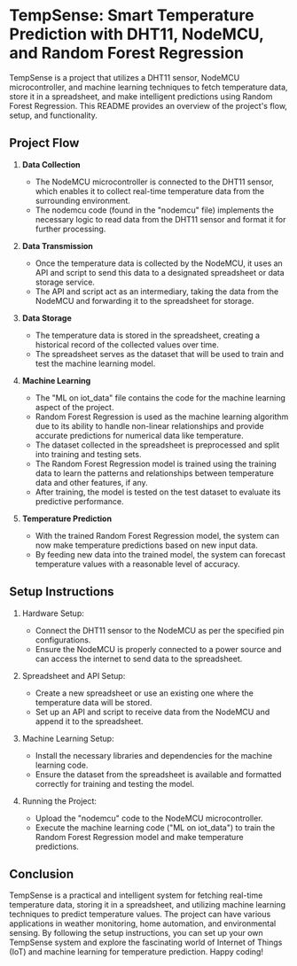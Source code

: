 # TempSense: Smart Temperature Prediction with DHT11, NodeMCU, and Random Forest Regression

TempSense is a project that utilizes a DHT11 sensor, NodeMCU microcontroller, and machine learning techniques to fetch temperature data, store it in a spreadsheet, and make intelligent predictions using Random Forest Regression. This README provides an overview of the project's flow, setup, and functionality.

## Project Flow

1. **Data Collection**
   - The NodeMCU microcontroller is connected to the DHT11 sensor, which enables it to collect real-time temperature data from the surrounding environment.
   - The nodemcu code (found in the "nodemcu" file) implements the necessary logic to read data from the DHT11 sensor and format it for further processing.

2. **Data Transmission**
   - Once the temperature data is collected by the NodeMCU, it uses an API and script to send this data to a designated spreadsheet or data storage service.
   - The API and script act as an intermediary, taking the data from the NodeMCU and forwarding it to the spreadsheet for storage.

3. **Data Storage**
   - The temperature data is stored in the spreadsheet, creating a historical record of the collected values over time.
   - The spreadsheet serves as the dataset that will be used to train and test the machine learning model.

4. **Machine Learning**
   - The "ML on iot_data" file contains the code for the machine learning aspect of the project.
   - Random Forest Regression is used as the machine learning algorithm due to its ability to handle non-linear relationships and provide accurate predictions for numerical data like temperature.
   - The dataset collected in the spreadsheet is preprocessed and split into training and testing sets.
   - The Random Forest Regression model is trained using the training data to learn the patterns and relationships between temperature data and other features, if any.
   - After training, the model is tested on the test dataset to evaluate its predictive performance.

5. **Temperature Prediction**
   - With the trained Random Forest Regression model, the system can now make temperature predictions based on new input data.
   - By feeding new data into the trained model, the system can forecast temperature values with a reasonable level of accuracy.

## Setup Instructions

1. Hardware Setup:
   - Connect the DHT11 sensor to the NodeMCU as per the specified pin configurations.
   - Ensure the NodeMCU is properly connected to a power source and can access the internet to send data to the spreadsheet.

2. Spreadsheet and API Setup:
   - Create a new spreadsheet or use an existing one where the temperature data will be stored.
   - Set up an API and script to receive data from the NodeMCU and append it to the spreadsheet.

3. Machine Learning Setup:
   - Install the necessary libraries and dependencies for the machine learning code.
   - Ensure the dataset from the spreadsheet is available and formatted correctly for training and testing the model.

4. Running the Project:
   - Upload the "nodemcu" code to the NodeMCU microcontroller.
   - Execute the machine learning code ("ML on iot_data") to train the Random Forest Regression model and make temperature predictions.

## Conclusion

TempSense is a practical and intelligent system for fetching real-time temperature data, storing it in a spreadsheet, and utilizing machine learning techniques to predict temperature values. The project can have various applications in weather monitoring, home automation, and environmental sensing. By following the setup instructions, you can set up your own TempSense system and explore the fascinating world of Internet of Things (IoT) and machine learning for temperature prediction. Happy coding!
